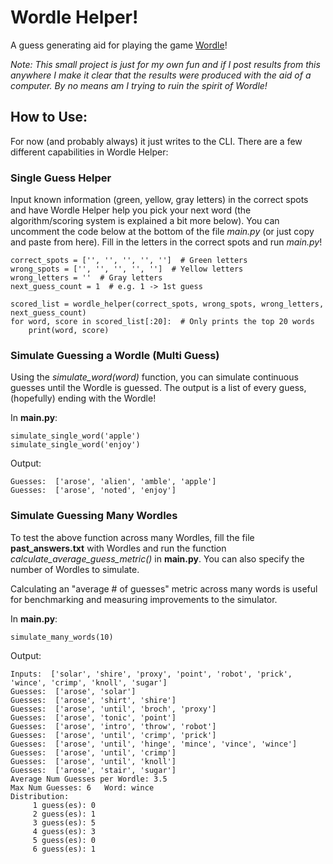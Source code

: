# Wordle Helper!

A guess generating aid for playing the game [Wordle](https://www.powerlanguage.co.uk/wordle/)! 

_Note: This small project is just for my own fun and if I post results from this anywhere I make it clear that the results were produced with the aid of a computer. By no means am I trying to ruin the spirit of Wordle!_

## How to Use:
For now (and probably always) it just writes to the CLI. There are a few different capabilities in Wordle Helper:
### **Single Guess Helper** 
Input known information (green, yellow, gray letters) in the correct spots and have Wordle Helper help you pick your next word (the algorithm/scoring system is explained a bit more below). You can uncomment the code below at the bottom of the file _main.py_ (or just copy and paste from here). Fill in the letters in the correct spots and run _main.py_!
```
correct_spots = ['', '', '', '', '']  # Green letters
wrong_spots = ['', '', '', '', '']  # Yellow letters
wrong_letters = ''  # Gray letters
next_guess_count = 1  # e.g. 1 -> 1st guess

scored_list = wordle_helper(correct_spots, wrong_spots, wrong_letters, next_guess_count)
for word, score in scored_list[:20]:  # Only prints the top 20 words
    print(word, score)
```
### **Simulate Guessing a Wordle (Multi Guess)** 
Using the _simulate_word(word)_ function, you can simulate continuous guesses until the Wordle is guessed. The output is a list of every guess, (hopefully) ending with the Wordle!

In **main.py**:
```
simulate_single_word('apple')
simulate_single_word('enjoy')
```
Output:
```
Guesses:  ['arose', 'alien', 'amble', 'apple']
Guesses:  ['arose', 'noted', 'enjoy']
```
### **Simulate Guessing Many Wordles** 
To test the above function across many Wordles, fill the file **past_answers.txt** with Wordles and run the function _calculate_average_guess_metric()_ in **main.py**. You can also specify the number of Wordles to simulate.

Calculating an "average # of guesses" metric across many words is useful for benchmarking and measuring improvements to the simulator.

In **main.py**:
```
simulate_many_words(10)
```
Output:
```
Inputs:  ['solar', 'shire', 'proxy', 'point', 'robot', 'prick', 'wince', 'crimp', 'knoll', 'sugar']
Guesses:  ['arose', 'solar']
Guesses:  ['arose', 'shirt', 'shire']
Guesses:  ['arose', 'until', 'broch', 'proxy']
Guesses:  ['arose', 'tonic', 'point']
Guesses:  ['arose', 'intro', 'throw', 'robot']
Guesses:  ['arose', 'until', 'crimp', 'prick']
Guesses:  ['arose', 'until', 'hinge', 'mince', 'vince', 'wince']
Guesses:  ['arose', 'until', 'crimp']
Guesses:  ['arose', 'until', 'knoll']
Guesses:  ['arose', 'stair', 'sugar']
Average Num Guesses per Wordle: 3.5
Max Num Guesses: 6   Word: wince
Distribution:
	 1 guess(es): 0
	 2 guess(es): 1
	 3 guess(es): 5
	 4 guess(es): 3
	 5 guess(es): 0
	 6 guess(es): 1
```

